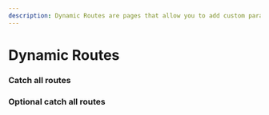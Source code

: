 ```yaml
---
description: Dynamic Routes are pages that allow you to add custom params to your URLs. Start creating Dynamic Routes and learn more here.
---
```


# Dynamic Routes

### Catch all routes

### Optional catch all routes
